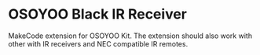 # OSOYOO Black IR Receiver


MakeCode extension for OSOYOO Kit. The extension should also work with other with IR receivers and NEC compatible IR remotes.
